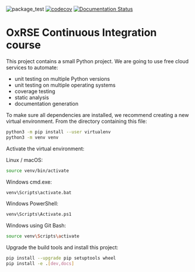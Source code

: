 ![package_test](https://github.com/sraorao/ci_course_start/workflows/package_test/badge.svg)
[![codecov](https://codecov.io/gh/sraorao/ci_course_start/branch/master/graph/badge.svg)](https://codecov.io/gh/sraorao/ci_course_start)
[![Documentation Status](https://readthedocs.org/projects/ci-course-srao/badge/?version=latest)](https://ci-course-srao.readthedocs.io/en/latest/?badge=latest)

# OxRSE Continuous Integration course

This project contains a small Python project. We are going to use free cloud services to automate:

- unit testing on multiple Python versions
- unit testing on multiple operating systems
- coverage testing
- static analysis
- documentation generation

To make sure all dependencies are installed, we recommend creating a new virtual environment.
From the directory containing this file:

```bash
python3 -m pip install --user virtualenv
python3 -m venv venv
```

Activate the virtual environment:

Linux / macOS:
```bash
source venv/bin/activate
```

Windows cmd.exe:
```bash
venv\Scripts\activate.bat
```

Windows PowerShell:
```bash
venv\Scripts\Activate.ps1
```

Windows using Git Bash:
```bash
source venv\Scripts\activate
```

Upgrade the build tools and install this project:

```bash
pip install --upgrade pip setuptools wheel
pip install -e .[dev,docs]
```
